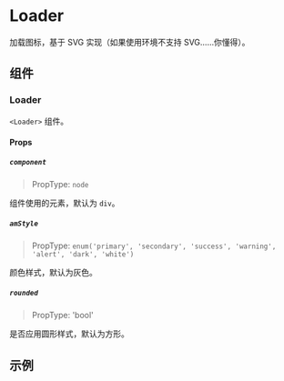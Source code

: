 # Loader

加载图标，基于 SVG 实现（如果使用环境不支持 SVG……你懂得）。

## 组件

### Loader

`<Loader>` 组件。

#### Props

##### `component`

> PropType: `node`

组件使用的元素，默认为 `div`。

##### `amStyle`

> PropType: `enum('primary', 'secondary', 'success', 'warning', 'alert', 'dark', 'white')`

颜色样式，默认为灰色。

##### `rounded`

> PropType: 'bool'

是否应用圆形样式，默认为方形。

## 示例
